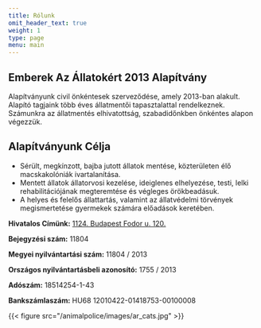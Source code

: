 ```yaml
---
title: Rólunk
omit_header_text: true
weight: 1
type: page
menu: main
---
```


## Emberek Az Állatokért 2013 Alapítvány

Alapítványunk civil önkéntesek szerveződése, amely 2013-ban alakult.
Alapító tagjaink több éves állatmentői tapasztalattal rendelkeznek.
Számunkra az állatmentés elhivatottság, szabadidőnkben önkéntes alapon végezzük.

## Alapítványunk Célja

- Sérült, megkínzott, bajba jutott állatok mentése, közterületen élő macskakolóniák ivartalanítása.
- Mentett állatok állatorvosi kezelése, ideiglenes elhelyezése, testi, lelki rehabilitációjának megteremtése és végleges örökbeadásuk.
- A helyes és felelős állattartás, valamint az állatvédelmi törvények megismertetése gyermekek számára előadások keretében.

**Hivatalos Címünk:** [1124. Budapest Fodor u. 120.](https://goo.gl/maps/SjrhPhb68WLLcYp68)

**Bejegyzési szám:** 11804

**Megyei nyilvántartási szám:** 11804 / 2013

**Országos nyilvántartásbeli azonosító:** 1755 / 2013

**Adószám:** 18514254-1-43

**Bankszámlaszám:** HU68 12010422-01418753-00100008

{{< figure src="/animalpolice/images/ar_cats.jpg" >}}
